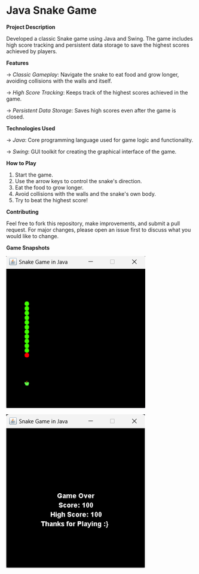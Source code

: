 # Java Snake Game

**Project Description**

Developed a classic Snake game using Java and Swing. The game includes high score tracking and persistent data storage to save the highest scores achieved by players.

**Features**

-> _Classic Gameplay_: Navigate the snake to eat food and grow longer, avoiding collisions with the walls and itself.

-> _High Score Tracking_: Keeps track of the highest scores achieved in the game.

-> _Persistent Data Storage_: Saves high scores even after the game is closed.

**Technologies Used**

-> _Java_: Core programming language used for game logic and functionality.

-> _Swing_: GUI toolkit for creating the graphical interface of the game.

**How to Play**

1. Start the game.
2. Use the arrow keys to control the snake's direction.
3. Eat the food to grow longer.
4. Avoid collisions with the walls and the snake's own body.
5. Try to beat the highest score!


**Contributing**

Feel free to fork this repository, make improvements, and submit a pull request. For major changes, please open an issue first to discuss what you would like to change.

**Game Snapshots**

![snake_play](https://github.com/Parasar33/Java-Snake-Game/blob/main/snake_play.png)

![snake_play](https://github.com/Parasar33/Java-Snake-Game/blob/main/snake_end.png)
